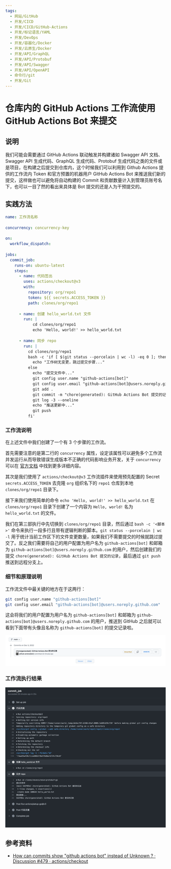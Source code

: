 ```yaml
---
tags:
  - 网站/GitHub
  - 开发/CICD
  - 开发/CICD/GitHub-Actions
  - 开发/标记语言/YAML
  - 开发/DevOps
  - 开发/容器化/Docker
  - 开发/云原生/Docker
  - 开发/API/GraphQL
  - 开发/API/Protobuf
  - 开发/API/Swagger
  - 开发/API/OpenAPI
  - 命令行/git
  - 开发/Git
---
```

# 仓库内的 GitHub Actions 工作流使用 GitHub Actions Bot 来提交

## 说明

我们可能会需要通过 GitHub Actions 联动触发并构建诸如 Swagger API 文档、Swagger API 生成代码、GraphQL 生成代码、Protobuf 生成代码之类的文件或是项目，在构建之后提交到仓库内，这个时候我们可以利用到 Github Actions 提供的工作流内 Token 和官方预置的机器用户 GitHub Actions Bot 来推送我们新的提交，这样做也可以避免将自动构建的 Commit 和贡献数量计入到管理员账号名下，也可以一目了然的看出来具体是 Bot 提交的还是人为干预提交的。

## 实践方法

```yaml
name: 工作流名称

concurrency: concurrency-key

on:
  workflow_dispatch:

jobs:
  commit_job:
    runs-on: ubuntu-latest
    steps:
      - name: 代码签出
        uses: actions/checkout@v3
        with:
          repository: org/repo1
          token: ${{ secrets.ACCESS_TOKEN }}
          path: clones/org/repo1

      - name: 创建 hello_world.txt 文件
        run: |
            cd clones/org/repo1
            echo 'Hello, world!' >> hello_world.txt

      - name: 同步 repo
        run: |
          cd clones/org/repo1
          bash -c 'if [ $(git status --porcelain | wc -l) -eq 0 ]; then
            echo "工作树无变更，跳过提交步骤..."
          else
            echo "提交文件中..."
            git config user.name "github-actions[bot]"
            git config user.email "github-actions[bot]@users.noreply.github.com"
            git add .
            git commit -m "chore(generated): GitHub Actions Bot 提交的记录"
            git log -3 --oneline
            echo "推送更新中..."
            git push
          fi'
```

### 工作流说明

在上述文件中我们创建了一个有 3 个步骤的工作流。

首先需要注意的是第二行的 `concurrency` 属性，设定该属性可以避免多个工作流并发运行从而导致错误生成版本不正确的代码影响业务开发，关于 `concurrency` 可以在 [官方文档](https://docs.github.com/en/actions/using-jobs/using-concurrency) 中找到更多详细内容。

其次是我们使用了 `actions/checkout@v3` 工作流插件来使用预先配置的 Secret `secrets.ACCESS_TOKEN` 去克隆 `org` 组织名下的 `repo1` 仓库到本地 `clones/org/repo1` 目录下。

接下来我们使用简单的命令 `echo 'Hello, world!' >> hello_world.txt` 在 `clones/org/repo1` 目录下创建了一个内容为 `Hello, world!` 名为 `hello_world.txt` 的文件。

我们在第三部执行中先切换到 `clones/org/repo1` 目录，然后通过 `bash -c '<脚本>'` 命令来执行一段多行且带有逻辑判断的脚本。`git status --porcelain | wc -l` 用于统计当前工作区下的文件变更数量，如果我们不需要提交的时候就跳过提交了。反之我们需要将自己的用户配置为用户名为 `github-actions[bot]` 和邮箱为 `github-actions[bot]@users.noreply.github.com` 的用户，然后创建我们的提交 `chore(generated): GitHub Actions Bot 提交的记录`，最后通过 `git push` 推送到远程分支上。

### 细节和原理说明

工作流文件中最关键的地方在于这两行：

```bash
git config user.name "github-actions[bot]"
git config user.email "github-actions[bot]@users.noreply.github.com"
```

这会将我们的用户配置为用户名为 `github-actions[bot]` 和邮箱为 `github-actions[bot]@users.noreply.github.com` 的用户，推送到 GitHub 之后就可以看到下面带有头像且名称为 `github-actions[bot]` 的提交记录啦。

![](assets/github-actions-use-bot-user-account-as-commiter-screenshot-01.png)

### 工作流执行结果

![](assets/github-actions-use-bot-user-account-as-commiter-screenshot-02.png)

## 参考资料

- [How can commits show "github actions bot" instead of Unknown ? · Discussion #479 · actions/checkout](https://github.com/actions/checkout/discussions/479)
